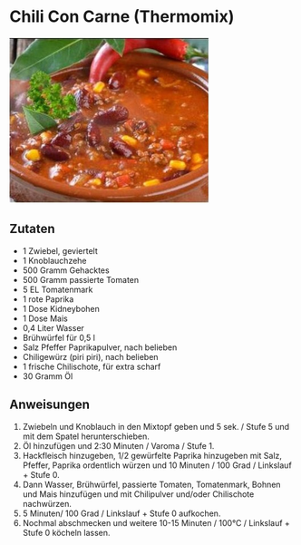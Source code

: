 # Chili Con Carne (Thermomix)

![Chili Con Carne](../../images/chiliconcarne.jpg)

## Zutaten

 - 1 Zwiebel, geviertelt
 - 1 Knoblauchzehe
 - 500 Gramm Gehacktes
 - 500 Gramm passierte Tomaten
 - 5 EL Tomatenmark
 - 1 rote Paprika
 - 1 Dose Kidneybohen
 - 1 Dose Mais
 - 0,4 Liter Wasser
 - Brühwürfel für 0,5 l
 - Salz Pfeffer Paprikapulver, nach belieben
 - Chiligewürz (piri piri), nach belieben
 - 1 frische Chilischote, für extra scharf
 - 30 Gramm Öl

## Anweisungen

1. Zwiebeln und Knoblauch in den Mixtopf geben und 5 sek. / Stufe 5 und mit dem Spatel herunterschieben.
2. Öl hinzufügen und 2:30 Minuten / Varoma / Stufe 1.
3. Hackfleisch hinzugeben, 1/2 gewürfelte Paprika hinzugeben mit Salz, Pfeffer, Paprika ordentlich würzen und 10 Minuten / 100 Grad / Linkslauf + Stufe 0.
4. Dann Wasser, Brühwürfel, passierte Tomaten, Tomatenmark, Bohnen und Mais hinzufügen und mit Chilipulver und/oder Chilischote nachwürzen. 
5. 5 Minuten/ 100 Grad / Linkslauf + Stufe 0 aufkochen.
6. Nochmal abschmecken und weitere 10-15 Minuten / 100°C / Linkslauf + Stufe 0 köcheln lassen.

